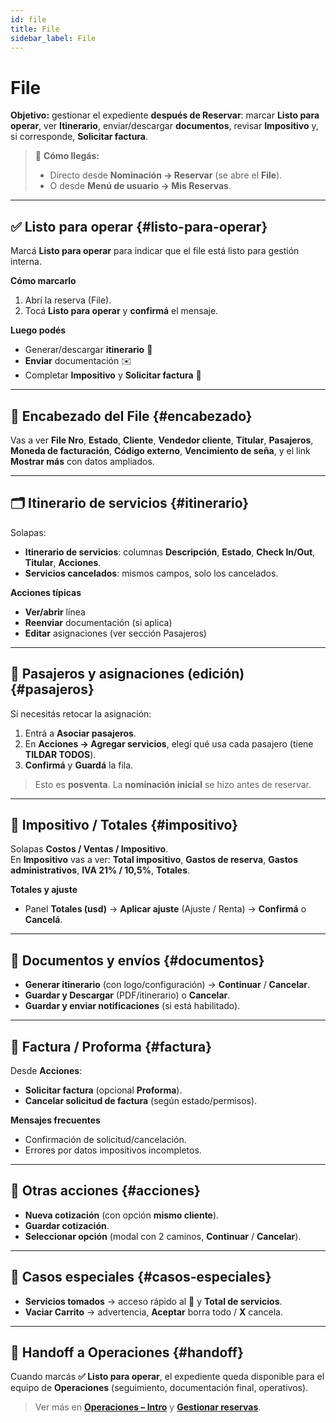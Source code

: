 ```yaml
---
id: file
title: File
sidebar_label: File
---
```


# File
**Objetivo:** gestionar el expediente **después de Reservar**: marcar **Listo para operar**, ver **Itinerario**, enviar/descargar **documentos**, revisar **Impositivo** y, si corresponde, **Solicitar factura**.

> 🧭 **Cómo llegás:**  
> - Directo desde **Nominación → Reservar** (se abre el **File**).  
> - O desde **Menú de usuario → Mis Reservas**.

---

## ✅ Listo para operar {#listo-para-operar}
Marcá **Listo para operar** para indicar que el file está listo para gestión interna.

**Cómo marcarlo**
1) Abrí la reserva (File).  
2) Tocá **Listo para operar** y **confirmá** el mensaje.

**Luego podés**
- Generar/descargar **itinerario** 📄  
- **Enviar** documentación ✉️  
- Completar **Impositivo** y **Solicitar factura** 🧾

---

## 🧾 Encabezado del File {#encabezado}
Vas a ver **File Nro**, **Estado**, **Cliente**, **Vendedor cliente**, **Titular**, **Pasajeros**, **Moneda de facturación**, **Código externo**, **Vencimiento de seña**, y el link **Mostrar más** con datos ampliados.

<!-- ![File – Encabezado](/img/reservas-online/mis-reservas/file-detalle.png) -->

---

## 🗂️ Itinerario de servicios {#itinerario}
Solapas:
- **Itinerario de servicios**: columnas **Descripción**, **Estado**, **Check In/Out**, **Titular**, **Acciones**.  
- **Servicios cancelados**: mismos campos, solo los cancelados.

**Acciones típicas**
- **Ver/abrir** línea  
- **Reenviar** documentación (si aplica)  
- **Editar** asignaciones (ver sección Pasajeros)

<!-- ![Itinerario](/img/reservas-online/mis-reservas/itinerario.png) -->

---

## 👥 Pasajeros y asignaciones (edición) {#pasajeros}
Si necesitás retocar la asignación:
1) Entrá a **Asociar pasajeros**.  
2) En **Acciones → Agregar servicios**, elegí qué usa cada pasajero (tiene **TILDAR TODOS**).  
3) **Confirmá** y **Guardá** la fila.

> Esto es **posventa**. La **nominación inicial** se hizo antes de reservar.

---

## 💸 Impositivo / Totales {#impositivo}
Solapas **Costos / Ventas / Impositivo**.  
En **Impositivo** vas a ver: **Total impositivo**, **Gastos de reserva**, **Gastos administrativos**, **IVA 21% / 10,5%**, **Totales**.

**Totales y ajuste**
- Panel **Totales (usd)** → **Aplicar ajuste** (Ajuste / Renta) → **Confirmá** o **Cancelá**.

<!-- ![Impositivo](/img/reservas-online/mis-reservas/impositivo.png) -->
<!-- ![Totales/Ajuste](/img/reservas-online/mis-reservas/totales-ajuste.png) -->

---

## 📄 Documentos y envíos {#documentos}
- **Generar itinerario** (con logo/configuración) → **Continuar** / **Cancelar**.  
- **Guardar y Descargar** (PDF/itinerario) o **Cancelar**.  
- **Guardar y enviar notificaciones** (si está habilitado).

<!-- ![Guardar y Descargar](/img/reservas-online/mis-reservas/guardar-descargar.png) -->

---

## 🧾 Factura / Proforma {#factura}
Desde **Acciones**:
- **Solicitar factura** (opcional **Proforma**).  
- **Cancelar solicitud de factura** (según estado/permisos).

**Mensajes frecuentes**
- Confirmación de solicitud/cancelación.  
- Errores por datos impositivos incompletos.

<!-- ![Solicitar factura](/img/reservas-online/mis-reservas/solicitar-factura.png) -->

---

## 🧰 Otras acciones {#acciones}
- **Nueva cotización** (con opción **mismo cliente**).  
- **Guardar cotización**.  
- **Seleccionar opción** (modal con 2 caminos, **Continuar** / **Cancelar**).

---

## 🧩 Casos especiales {#casos-especiales}
- **Servicios tomados** → acceso rápido al 🛒 y **Total de servicios**.  
- **Vaciar Carrito** → advertencia, **Aceptar** borra todo / **X** cancela.

---

## 🤝 Handoff a Operaciones {#handoff}
Cuando marcás **✅ Listo para operar**, el expediente queda disponible para el equipo de **Operaciones** (seguimiento, documentación final, operativos).  
> Ver más en **[Operaciones – Intro](../../operaciones/intro.md)** y **[Gestionar reservas](../../operaciones/gestionar-reservas.md)**.
